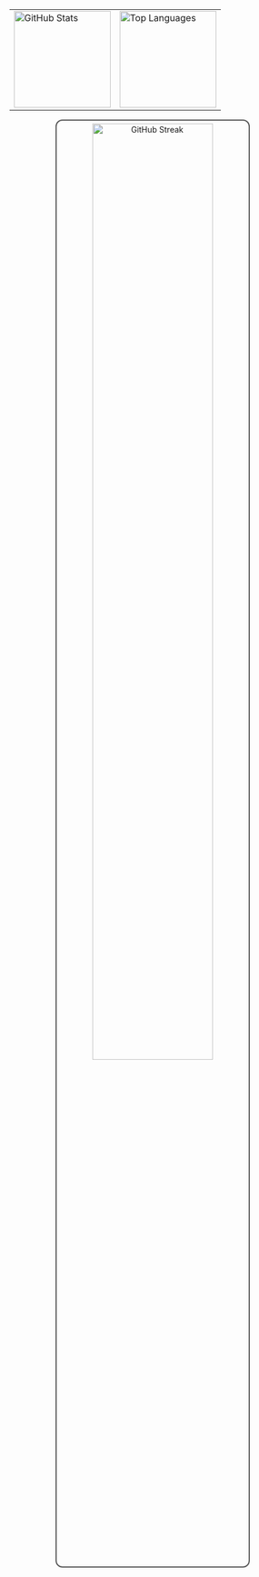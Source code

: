 <table align="center">
  <tr>
    <td>
      <img 
        src="https://github-readme-stats.vercel.app/api?username=crestadev&show_icons=true&theme=transparent&card_width=380"
        alt="GitHub Stats"
        height="170"
      />
    </td>
    <td>
      <img 
        src="https://github-readme-stats.vercel.app/api/top-langs/?username=crestadev&layout=compact&theme=transparent&card_width=380" 
        alt="Top Languages"
        height="170"
      />
    </td>
  </tr>
</table>
<p align="center">
  <img 
    src="https://github-readme-streak-stats.herokuapp.com/?user=crestadev&theme=transparent&hide_border=false&ring=555555&fire=555555&currStreakLabel=555555" 
    alt="GitHub Streak" 
    width="65%" 
    style="border: 2px solid #555555; border-radius: 12px; padding: 5px;"
  />
</p>

  </picture>
</p>

